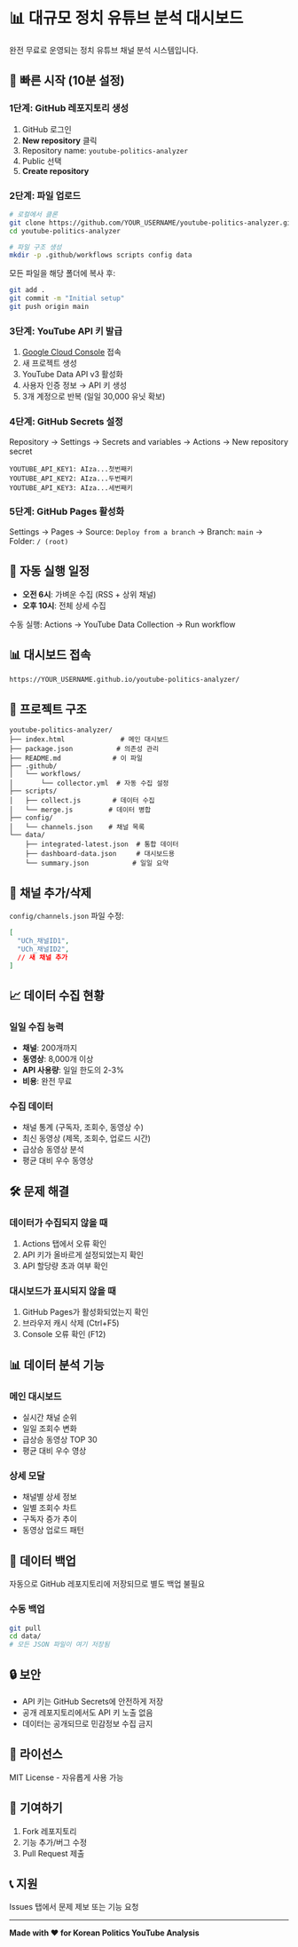 # 📊 대규모 정치 유튜브 분석 대시보드

완전 무료로 운영되는 정치 유튜브 채널 분석 시스템입니다.

## 🚀 빠른 시작 (10분 설정)

### 1단계: GitHub 레포지토리 생성

1. GitHub 로그인
2. **New repository** 클릭
3. Repository name: `youtube-politics-analyzer`
4. Public 선택
5. **Create repository**

### 2단계: 파일 업로드

```bash
# 로컬에서 클론
git clone https://github.com/YOUR_USERNAME/youtube-politics-analyzer.git
cd youtube-politics-analyzer

# 파일 구조 생성
mkdir -p .github/workflows scripts config data
```

모든 파일을 해당 폴더에 복사 후:

```bash
git add .
git commit -m "Initial setup"
git push origin main
```

### 3단계: YouTube API 키 발급

1. [Google Cloud Console](https://console.cloud.google.com/) 접속
2. 새 프로젝트 생성
3. YouTube Data API v3 활성화
4. 사용자 인증 정보 → API 키 생성
5. 3개 계정으로 반복 (일일 30,000 유닛 확보)

### 4단계: GitHub Secrets 설정

Repository → Settings → Secrets and variables → Actions → New repository secret

```
YOUTUBE_API_KEY1: AIza...첫번째키
YOUTUBE_API_KEY2: AIza...두번째키
YOUTUBE_API_KEY3: AIza...세번째키
```

### 5단계: GitHub Pages 활성화

Settings → Pages → Source: `Deploy from a branch` → Branch: `main` → Folder: `/ (root)`

## 📅 자동 실행 일정

- **오전 6시**: 가벼운 수집 (RSS + 상위 채널)
- **오후 10시**: 전체 상세 수집

수동 실행: Actions → YouTube Data Collection → Run workflow

## 📊 대시보드 접속

```
https://YOUR_USERNAME.github.io/youtube-politics-analyzer/
```

## 📁 프로젝트 구조

```
youtube-politics-analyzer/
├── index.html              # 메인 대시보드
├── package.json           # 의존성 관리
├── README.md             # 이 파일
├── .github/
│   └── workflows/
│       └── collector.yml  # 자동 수집 설정
├── scripts/
│   ├── collect.js        # 데이터 수집
│   └── merge.js         # 데이터 병합
├── config/
│   └── channels.json    # 채널 목록
└── data/
    ├── integrated-latest.json  # 통합 데이터
    ├── dashboard-data.json     # 대시보드용
    └── summary.json           # 일일 요약
```

## 🔧 채널 추가/삭제

`config/channels.json` 파일 수정:

```json
[
  "UCh_채널ID1",
  "UCh_채널ID2",
  // 새 채널 추가
]
```

## 📈 데이터 수집 현황

### 일일 수집 능력
- **채널**: 200개까지
- **동영상**: 8,000개 이상
- **API 사용량**: 일일 한도의 2-3%
- **비용**: 완전 무료

### 수집 데이터
- 채널 통계 (구독자, 조회수, 동영상 수)
- 최신 동영상 (제목, 조회수, 업로드 시간)
- 급상승 동영상 분석
- 평균 대비 우수 동영상

## 🛠️ 문제 해결

### 데이터가 수집되지 않을 때

1. Actions 탭에서 오류 확인
2. API 키가 올바르게 설정되었는지 확인
3. API 할당량 초과 여부 확인

### 대시보드가 표시되지 않을 때

1. GitHub Pages가 활성화되었는지 확인
2. 브라우저 캐시 삭제 (Ctrl+F5)
3. Console 오류 확인 (F12)

## 📊 데이터 분석 기능

### 메인 대시보드
- 실시간 채널 순위
- 일일 조회수 변화
- 급상승 동영상 TOP 30
- 평균 대비 우수 영상

### 상세 모달
- 채널별 상세 정보
- 일별 조회수 차트
- 구독자 증가 추이
- 동영상 업로드 패턴

## 💾 데이터 백업

자동으로 GitHub 레포지토리에 저장되므로 별도 백업 불필요

### 수동 백업
```bash
git pull
cd data/
# 모든 JSON 파일이 여기 저장됨
```

## 🔒 보안

- API 키는 GitHub Secrets에 안전하게 저장
- 공개 레포지토리에서도 API 키 노출 없음
- 데이터는 공개되므로 민감정보 수집 금지

## 📝 라이선스

MIT License - 자유롭게 사용 가능

## 🤝 기여하기

1. Fork 레포지토리
2. 기능 추가/버그 수정
3. Pull Request 제출

## 📞 지원

Issues 탭에서 문제 제보 또는 기능 요청

---

**Made with ❤️ for Korean Politics YouTube Analysis**
